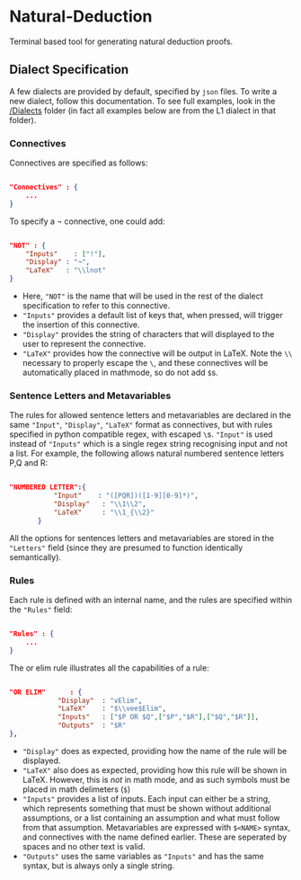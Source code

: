 
# Natural-Deduction
Terminal based tool for generating natural deduction proofs.

## Dialect Specification

A few dialects are provided by default, specified by `json` files. To write a new dialect, follow this documentation. To see full examples, look in the [/Dialects](Dialects) folder (in fact all examples below are from the L1 dialect in that folder).

### Connectives

Connectives are specified as follows:

```json

"Connectives" : {
    ...
}
```

To specify a ¬ connective, one could add:

```json

"NOT" : {
    "Inputs"    : ["!"],
    "Display" : "¬",
    "LaTeX"   : "\\lnot"
}
```

- Here, `"NOT"` is the name that will be used in the rest of the dialect specification to refer to this connective.
- `"Inputs"` provides a default list of keys that, when pressed, will trigger the insertion of this connective.
- `"Display"` provides the string of characters that will displayed to the user to represent the connective.
- `"LaTeX"` provides how the connective will be output in LaTeX. Note the `\\` necessary to properly escape the `\`, and these connectives will be automatically placed in mathmode, so do not add `$`s.

### Sentence Letters and Metavariables

The rules for allowed sentence letters and metavariables are declared in the same `"Input"`, `"Display"`, `"LaTeX"` format as connectives, but with rules specified in python compatible regex, with escaped `\`s. `"Input"` is used instead of `"Inputs"` which is a single regex string recognising input and not a list. For example, the following allows natural numbered sentence letters P,Q and R:

```json

"NUMBERED LETTER":{
           "Input"    : "([PQR])([1-9][0-9]*)",
           "Display"   : "\\1\\2",
           "LaTeX"     : "\\1_{\\2}"
       }
```

All the options for sentences letters and metavariables are stored in the `"Letters"` field (since they are presumed to function identically semantically).

### Rules

Each rule is defined with an internal name, and the rules are specified within the `"Rules"` field:


```json

"Rules" : {
    ...
}
```

The or elim rule illustrates all the capabilities of a rule:

```json

"OR ELIM"      : {
            "Display"  : "∨Elim",
            "LaTeX"    : "$\\vee$Elim",
            "Inputs"   : ["$P OR $Q",["$P","$R"],["$Q","$R"]],
            "Outputs"  : "$R"
},
```

- `"Display"` does as expected, providing how the name of the rule will be displayed.
- `"LaTeX"` also does as expected, providing how this rule will be shown in LaTeX. However, this is *not* in math mode, and as such symbols must be placed in math delimeters (`$`)
- `"Inputs"` provides a list of inputs. Each input can either be a string, which represents something that must be shown without additional assumptions, or a list containing an assumption and what must follow from that assumption. Metavariables are expressed with `$<NAME>` syntax, and connectives with the name defined earlier. These are seperated by spaces and no other text is valid.
- `"Outputs"` uses the same variables as `"Inputs"` and has the same syntax, but is always only a single string.
